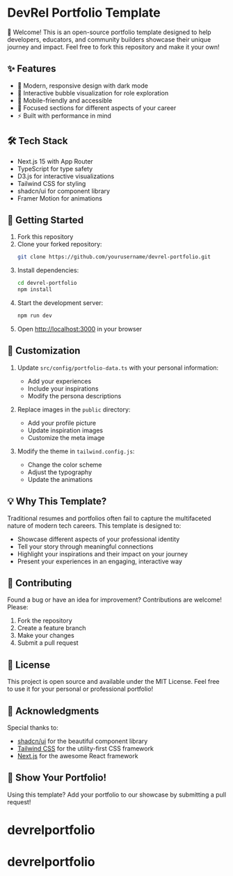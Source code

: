 # DevRel Portfolio Template

👋 Welcome! This is an open-source portfolio template designed to help developers, educators, and community builders showcase their unique journey and impact. Feel free to fork this repository and make it your own!

## ✨ Features

- 🎨 Modern, responsive design with dark mode
- 🔄 Interactive bubble visualization for role exploration
- 📱 Mobile-friendly and accessible
- 🎯 Focused sections for different aspects of your career
- ⚡️ Built with performance in mind

## 🛠 Tech Stack

- Next.js 15 with App Router
- TypeScript for type safety
- D3.js for interactive visualizations
- Tailwind CSS for styling
- shadcn/ui for component library
- Framer Motion for animations

## 🚀 Getting Started

1. Fork this repository
2. Clone your forked repository:
   ```bash
   git clone https://github.com/yourusername/devrel-portfolio.git
   ```
3. Install dependencies:
   ```bash
   cd devrel-portfolio
   npm install
   ```
4. Start the development server:
   ```bash
   npm run dev
   ```
5. Open [http://localhost:3000](http://localhost:3000) in your browser

## 📝 Customization

1. Update `src/config/portfolio-data.ts` with your personal information:
   - Add your experiences
   - Include your inspirations
   - Modify the persona descriptions

2. Replace images in the `public` directory:
   - Add your profile picture
   - Update inspiration images
   - Customize the meta image

3. Modify the theme in `tailwind.config.js`:
   - Change the color scheme
   - Adjust the typography
   - Update the animations

## 💡 Why This Template?

Traditional resumes and portfolios often fail to capture the multifaceted nature of modern tech careers. This template is designed to:

- Showcase different aspects of your professional identity
- Tell your story through meaningful connections
- Highlight your inspirations and their impact on your journey
- Present your experiences in an engaging, interactive way

## 🤝 Contributing

Found a bug or have an idea for improvement? Contributions are welcome! Please:

1. Fork the repository
2. Create a feature branch
3. Make your changes
4. Submit a pull request

## 📄 License

This project is open source and available under the MIT License. Feel free to use it for your personal or professional portfolio!

## 🙏 Acknowledgments

Special thanks to:
- [shadcn/ui](https://ui.shadcn.com/) for the beautiful component library
- [Tailwind CSS](https://tailwindcss.com/) for the utility-first CSS framework
- [Next.js](https://nextjs.org/) for the awesome React framework

## 🌟 Show Your Portfolio!

Using this template? Add your portfolio to our showcase by submitting a pull request!
# devrelportfolio
# devrelportfolio
